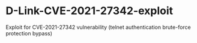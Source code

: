 # D-Link-CVE-2021-27342-exploit
Exploit for CVE-2021-27342 vulnerability (telnet authentication brute-force protection bypass)
